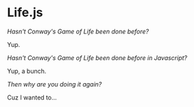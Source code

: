 # Life.js

*Hasn't Conway's Game of Life been done before?*

Yup.

*Hasn't Conway's Game of Life been done before in Javascript?*

Yup, a bunch.

*Then why are you doing it again?*

Cuz I wanted to...
